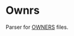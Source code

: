 # Ownrs

Parser for [OWNERS][chromium-unittest] files.

[chromium-unittest]: https://chromium.googlesource.com/chromium/tools/depot_tools/+/master/tests/owners_unittest.py

